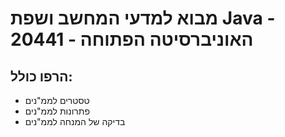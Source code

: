 # מבוא למדעי המחשב ושפת Java - 20441 - האוניברסיטה הפתוחה
## הרפו כולל:
- טסטרים לממ"נים
- פתרונות לממ"נים
- בדיקה של המנחה לממ"נים
